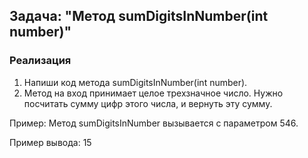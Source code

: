 ## Задача: "Метод sumDigitsInNumber(int number)"

### Реализация
1. Напиши код метода sumDigitsInNumber(int number). 
2. Метод на вход принимает целое трехзначное число. 
Нужно посчитать сумму цифр этого числа, и вернуть эту сумму.

Пример:
Метод sumDigitsInNumber вызывается с параметром 546.

Пример вывода:
15
